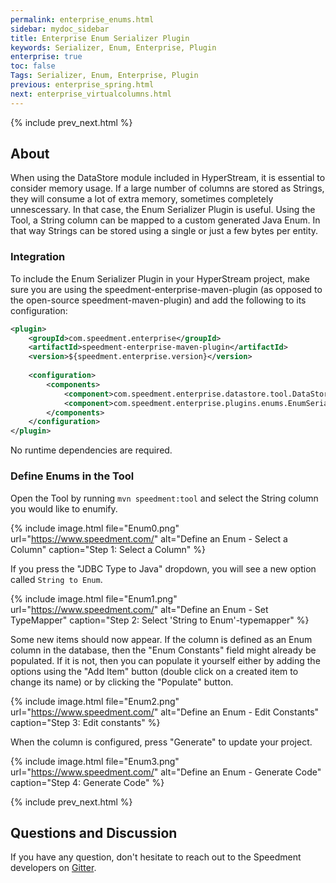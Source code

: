 ```yaml
---
permalink: enterprise_enums.html
sidebar: mydoc_sidebar
title: Enterprise Enum Serializer Plugin
keywords: Serializer, Enum, Enterprise, Plugin
enterprise: true
toc: false
Tags: Serializer, Enum, Enterprise, Plugin
previous: enterprise_spring.html
next: enterprise_virtualcolumns.html
---
```


{% include prev_next.html %}

## About
When using the DataStore module included in HyperStream, it is essential to consider memory usage. If a large number of columns are stored as Strings, they will consume a lot of extra memory, sometimes completely unnescessary. In that case, the Enum Serializer Plugin is useful. Using the Tool, a String column can be mapped to a custom generated Java Enum. In that way Strings can be stored using a single or just a few bytes per entity.

### Integration
To include the Enum Serializer Plugin in your HyperStream project, make sure you are using the speedment-enterprise-maven-plugin (as opposed to the open-source speedment-maven-plugin) and add the following to its configuration:

```xml
<plugin>
    <groupId>com.speedment.enterprise</groupId>
    <artifactId>speedment-enterprise-maven-plugin</artifactId>
    <version>${speedment.enterprise.version}</version>
    
    <configuration>
        <components>
            <component>com.speedment.enterprise.datastore.tool.DataStoreToolBundle</component>
            <component>com.speedment.enterprise.plugins.enums.EnumSerializerBundle</component><!-- This -->
        </components>
    </configuration>
</plugin>
```

No runtime dependencies are required.

### Define Enums in the Tool
Open the Tool by running `mvn speedment:tool` and select the String column you would like to enumify.

{% include image.html file="Enum0.png" url="https://www.speedment.com/" alt="Define an Enum - Select a Column" caption="Step 1: Select a Column" %}

If you press the "JDBC Type to Java" dropdown, you will see a new option called `String to Enum`.

{% include image.html file="Enum1.png" url="https://www.speedment.com/" alt="Define an Enum - Set TypeMapper" caption="Step 2: Select 'String to Enum'-typemapper" %}

Some new items should now appear. If the column is defined as an Enum column in the database, then the "Enum Constants" field might already be populated. If it is not, then you can populate it yourself either by adding the options using the "Add Item" button (double click on a created item to change its name) or by clicking the "Populate" button.

{% include image.html file="Enum2.png" url="https://www.speedment.com/" alt="Define an Enum - Edit Constants" caption="Step 3: Edit constants" %}

When the column is configured, press "Generate" to update your project.

{% include image.html file="Enum3.png" url="https://www.speedment.com/" alt="Define an Enum - Generate Code" caption="Step 4: Generate Code" %}

{% include prev_next.html %}

## Questions and Discussion
If you have any question, don't hesitate to reach out to the Speedment developers on [Gitter](https://gitter.im/speedment/speedment).
